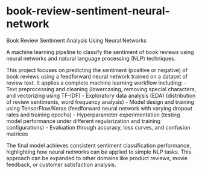 # book-review-sentiment-neural-network
Book Review Sentiment Analysis Using Neural Networks

A machine learning pipeline to classify the sentiment of book reviews using neural networks and natural language processing (NLP) techniques.

This project focuses on predicting the sentiment (positive or negative) of book reviews using a feedforward neural network trained on a dataset of review text. It applies a complete machine learning workflow including:
	- Text preprocessing and cleaning
(lowercasing, removing special characters, and vectorizing using TF-IDF)
	- Exploratory data analysis (EDA)
(distribution of review sentiments, word frequency analysis)
	- Model design and training using TensorFlow/Keras
(feedforward neural network with varying dropout rates and training epochs)
	- Hyperparameter experimentation
(testing model performance under different regularization and training configurations)
	- Evaluation through accuracy, loss curves, and confusion matrices

The final model achieves consistent sentiment classification performance, highlighting how neural networks can be applied to simple NLP tasks. This approach can be expanded to other domains like product reviews, movie feedback, or customer satisfaction analysis.
